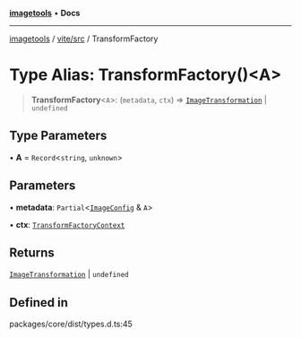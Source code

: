 [**imagetools**](../../../README.md) • **Docs**

***

[imagetools](../../../modules.md) / [vite/src](../README.md) / TransformFactory

# Type Alias: TransformFactory()\<A\>

> **TransformFactory**\<`A`\>: (`metadata`, `ctx`) => [`ImageTransformation`](ImageTransformation.md) \| `undefined`

## Type Parameters

• **A** = `Record`\<`string`, `unknown`\>

## Parameters

• **metadata**: `Partial`\<[`ImageConfig`](ImageConfig.md) & `A`\>

• **ctx**: [`TransformFactoryContext`](../interfaces/TransformFactoryContext.md)

## Returns

[`ImageTransformation`](ImageTransformation.md) \| `undefined`

## Defined in

packages/core/dist/types.d.ts:45
